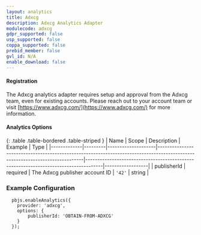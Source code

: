 ```yaml
---
layout: analytics
title: Adxcg
description: Adxcg Analytics Adapter
modulecode: adxcg
gdpr_supported: false
usp_supported: false
coppa_supported: false
prebid_member: false
gvl_id: N/A
enable_download: false
---
```


#### Registration

The Adxcg analytics adapter requires setup and approval from the Adxcg team, even for existing accounts.
Please reach out to your account team or visit [https://www.adxcg.com/](https://www.adxcg.com/) for more information.

#### Analytics Options

{: .table .table-bordered .table-striped }
| Name         | Scope              | Description                                                                                                                 | Example                                                                             | Type             |
|-------------|---------|--------------------|-----------------------------------------------------------------------------------------------------------------------------|-------------------------------------------------------------------------------------|------------------|
| publisherId | required  | The Adxcg publisher account ID | `'42'`  | string |

### Example Configuration

```
  pbjs.enableAnalytics({
    provider: 'adxcg',
    options: {
        publisherId: 'OBTAIN-FROM-ADXCG'        
    }
  });
```
